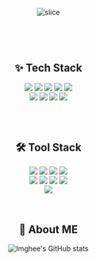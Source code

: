 <div align=center>

![slice](https://capsule-render.vercel.app/api?type=slice&color=D0B8D2&height=200&text=Hi%20there👋&fontAlign=70&rotate=13&fontAlignY=25&desc=lmghee's%20GitHub&descAlign=70.&descAlignY=44)

<br/>
<p/>
<br/>

<h2>✨ Tech Stack </h2>
<p>
<img src= "https://img.shields.io/badge/java-%23ED8B00.svg?style=for-the-badge&logo=java&logoColor=white"/>
<img src="https://img.shields.io/badge/Spring-6DB33F?style=for-the-badge&logo=Spring&logoColor=white">
<img src="https://img.shields.io/badge/Spring Boot-6DB33F?style=for-the-badge&logo=SpringBoot&logoColor=white">
<img src="https://img.shields.io/badge/jpa-6DB33F?style=for-the-badge&logo=jpa&logoColor=white">
<img src="https://img.shields.io/badge/Gradle-02303A?style=for-the-badge&logo=Gradle&logoColor=white"/>
  <br/>
<!-- <img src="https://img.shields.io/badge/Python-3776AB?style=for-the-badge&logo=Python&logoColor=white"/>
<img src="https://img.shields.io/badge/FastAPI-009688?style=for-the-badge&logo=FastAPI&logoColor=white"/>
<img src= "https://img.shields.io/badge/Numpy-013243?style=for-the-badge&logo=NumPy&logoColor=white"/>
<img src= "https://img.shields.io/badge/pandas-150458?style=for-the-badge&logo=pandas&logoColor=white"/>
<img src= "https://img.shields.io/badge/sklearn-F7931E?style=for-the-badge&logo=scikit-learn&logoColor=white"/>
  <br/> -->
<img src= "https://img.shields.io/badge/MySQL-4479A1?style=for-the-badge&logo=Mysql&logoColor=white"/>
<img src="https://img.shields.io/badge/redis-DC382D?style=for-the-badge&logo=redis&logoColor=white">
<img src= "https://img.shields.io/badge/docker-2496ED?style=for-the-badge&logo=docker&logoColor=white"/>
<img src= "https://img.shields.io/badge/jenkins-D24939?style=for-the-badge&logo=jenkins&logoColor=white"/>
  <br/>
<!-- <img src="https://img.shields.io/badge/vue.js-4FC08D?style=for-the-badge&logo=vue.js&logoColor=white">
<img src="https://img.shields.io/badge/vuetify-1867C0?style=for-the-badge&logo=vuetify&logoColor=white">
<img src="https://img.shields.io/badge/HTML5-E34F26?style=for-the-badge&logo=Html5&logoColor=white">
<img src="https://img.shields.io/badge/Css3-1572B6?style=for-the-badge&logo=javascript&logoColor=white">
<img src="https://img.shields.io/badge/javascript-F7DF1E?style=for-the-badge&logo=css3&logoColor=black"> -->
<br/>
<p/>
<br/>

<h2>🛠️ Tool Stack </h2>
<img src= "https://img.shields.io/badge/Eclipse-2C2255?style=for-the-badge&logo=Eclipse&logoColor=white"/>
<img src= "https://img.shields.io/badge/IntelliJ-000000?style=for-the-badge&logo=IntelliJIDEA&logoColor=white"/>
<img src= "https://img.shields.io/badge/Visual Studio Code-007ACC?style=for-the-badge&logo=Visual Studio Code&logoColor=white"/>
<img src= "https://img.shields.io/badge/PyCharm-000000?style=for-the-badge&logo=PyCharm&logoColor=white"/>
<br/>
<img src= "https://img.shields.io/badge/Postman-FF6C37?style=for-the-badge&logo=Postman&logoColor=white"/>
<img src= "https://img.shields.io/badge/Jira-0052CC?style=for-the-badge&logo=Jira&logoColor=white"/>
<img src= "https://img.shields.io/badge/GitLab-FC6D26?style=for-the-badge&logo=GitLab&logoColor=white"/>
<img src= "https://img.shields.io/badge/GitHub-181717?style=for-the-badge&logo=GitHub&logoColor=white"/>
<br/>
<img src= "https://img.shields.io/badge/Notion-000000?style=for-the-badge&logo=Notion&logoColor=white"/>

<br/>
<p/>
<br/>

<h2>💜 About ME </h2>

![lmghee's GitHub stats](https://github-readme-stats.vercel.app/api?username=lmghee&show_icons=true&count_private=true&theme=nightowl)
<br>
<br>
</div>
